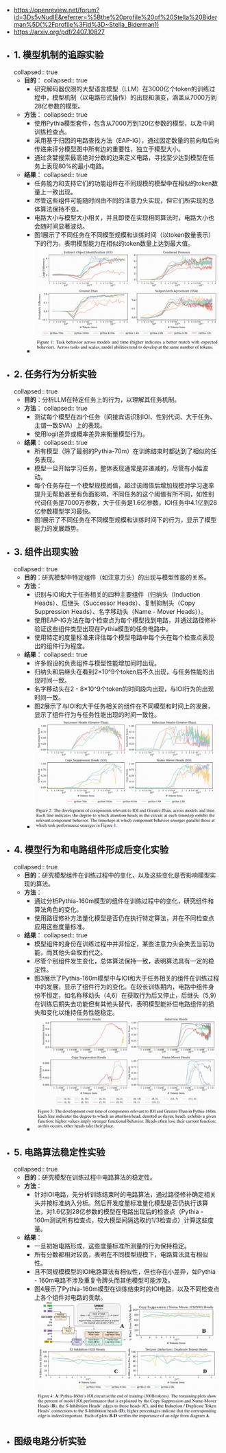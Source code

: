 - https://openreview.net/forum?id=3Ds5vNudIE&referrer=%5Bthe%20profile%20of%20Stella%20Biderman%5D(%2Fprofile%3Fid%3D~Stella_Biderman1)
- https://arxiv.org/pdf/2407.10827
- ## 1.  模型机制的追踪实验
  collapsed:: true
	- **目的**：
	  collapsed:: true
		- 研究解码器仅限的大型语言模型（LLM）在3000亿个token的训练过程中，模型机制（以电路形式操作）的出现和演变，涵盖从7000万到28亿参数的模型。
	- **方法**：
	  collapsed:: true
		- 使用Pythia模型套件，包含从7000万到120亿参数的模型，以及中间训练检查点。
		- 采用基于归因的电路查找方法（EAP-IG），通过固定数量的前向和后向传递来评分模型图中所有边的重要性，独立于模型大小。
		- 通过贪婪搜索最高绝对分数的边来定义电路，寻找至少达到模型在任务上表现80%的最小电路。
	- **结果**：
	  collapsed:: true
		- 任务能力和支持它们的功能组件在不同规模的模型中在相似的token数量上一致出现。
		- 尽管这些组件可能随时间由不同的注意力头实现，但它们所实现的总体算法保持不变。
		- 电路大小与模型大小相关，并且即使在实现相同算法时，电路大小也会随时间显著波动。
		- 图1展示了不同任务在不同模型规模和训练时间（以token数量表示）下的行为，表明模型能力在相似的token数量上达到最大值。
		- ![image.png](../assets/image_1737003327465_0.png)
- ## 2. 任务行为分析实验
  collapsed:: true
	- **目的**：分析LLM在特定任务上的行为，以理解其任务机制。
	- **方法**：
	  collapsed:: true
		- 测试每个模型在四个任务（间接宾语识别IOI、性别代词、大于任务、主谓一致SVA）上的表现。
		- 使用logit差异或概率差异来衡量模型行为。
	- **结果**：
	  collapsed:: true
		- 所有模型（除了最弱的Pythia-70m）在训练结束时都达到了相似的任务表现。
		- 模型一旦开始学习任务，整体表现通常是非递减的，尽管有小幅波动。
		- 每个任务存在一个模型规模阈值，超过该阈值后增加规模对学习速率提升无帮助甚至有负面影响，不同任务的这个阈值有所不同，如性别代词任务是7000万参数，大于任务是1.6亿参数，IOI任务中4.1亿到28亿参数模型学习最快。
		- 图1展示了不同任务在不同模型规模和训练时间下的行为，显示了模型能力的发展趋势。
- ## 3. 组件出现实验
  collapsed:: true
	- **目的**：研究模型中特定组件（如注意力头）的出现与模型性能的关系。
	- **方法**：
		- 识别与IOI和大于任务相关的四种主要组件（归纳头（Induction Heads）、后继头（Successor Heads）、复制抑制头（Copy Suppression Heads）、名字移动头（Name - Mover Heads））。
		- 使用EAP-IG方法在每个检查点为每个模型找到电路，并通过路径修补验证这些组件类型出现在Pythia模型的任务电路中。
		- 使用特定的度量标准来评估每个模型电路中每个头在每个检查点表现出的组件行为程度。
	- **结果**：
	  collapsed:: true
		- 许多假设的负责组件与模型性能增加同时出现。
		- 归纳头和后继头在看到2×10^9个token后不久出现，与任务性能的出现时间一致。
		- 名字移动头在2 - 8×10^9个token的时间段内出现，与IOI行为的出现时间一致。
		- 图2展示了与IOI和大于任务相关的组件在不同模型和时间上的发展，显示了组件行为与任务性能出现的时间一致性。
		- ![image.png](../assets/image_1737003458817_0.png)
- ## 4. **模型行为和电路组件形成后变化实验**
  collapsed:: true
	- **目的**：研究模型组件在训练过程中的变化，以及这些变化是否影响模型实现的算法。
	- **方法**：
		- 通过分析Pythia-160m模型的组件在训练过程中的变化，研究组件和算法角色的变化。
		- 使用路径修补方法量化模型是否仍在执行特定算法，并在不同检查点应用这些度量标准。
	- **结果**：
	  collapsed:: true
		- 模型组件的身份在训练过程中并非恒定，某些注意力头会失去当前功能，而其他头会取而代之。
		- 尽管个别组件发生变化，总体算法保持一致，表明算法具有一定的稳定性。
		- 图3展示了Pythia-160m模型中与IOI和大于任务相关的组件在训练过程中的发展，显示了组件行为的变化。在较长训练期内，电路中组件身份不恒定，如名称移动头（4,6）在获取行为后又停止，后继头（5,9）在训练后期失去功能但有其他头替代，表明模型能补偿电路组件的损失和变化以维持任务性能稳定。
		- ![image.png](../assets/image_1737003521419_0.png)
- ## 5. 电路算法稳定性实验
  collapsed:: true
	- **目的**：研究模型在训练过程中电路算法的稳定性。
	- **方法**：
		- 针对IOI电路，先分析训练结束时的电路算法，通过路径修补确定相关头并按标准纳入分析。然后开发度量标准量化模型是否仍执行该算法，对1.6亿到28亿参数的模型在电路出现后的检查点（Pythia - 160m测试所有检查点，较大模型间隔选取约1/3检查点）计算这些度量。
	- **结果**：
		- 一旦初始电路形成，这些度量标准所测量的行为保持稳定。
		- 所有分数都相对较高，表明在不同模型规模下，电路算法具有相似性。
		- 且不同规模模型的IOI电路算法有相似性，但也存在小差异，如Pythia - 160m电路不涉及重复令牌头而其他模型可能涉及。
		- 图4展示了Pythia-160m模型在训练结束时的IOI电路，以及不同检查点上各个组件对电路的贡献。
		  ![image.png](../assets/image_1737003591748_0.png)
- ## 图级电路分析实验